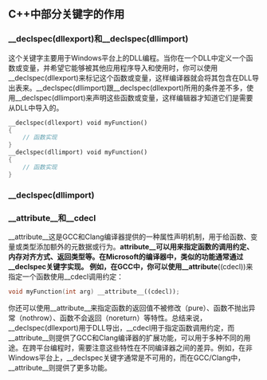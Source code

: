 ## C++中部分关键字的作用
### __declspec(dllexport)和__declspec(dllimport)
这个关键字主要用于Windows平台上的DLL编程。当你在一个DLL中定义一个函数或变量，并希望它能够被其他应用程序导入和使用时，你可以使用__declspec(dllexport)来标记这个函数或变量，这样编译器就会将其包含在DLL导出表来。__declspec(dllimport)跟__declspec(dllexport)所用的条件差不多，使用__declspec(dllimport)来声明这些函数或变量，这样编辑器才知道它们是需要从DLL中导入的。
```C++
__declspec(dllexport) void myFunction()
{
    // 函数实现
}
__declspec(dllimport) void myFunction()
{
    // 函数实现
}
```
### __declspec(dllimport)


### __attribute__和__cdecl
__attribute__这是GCC和Clang编译器提供的一种属性声明机制，用于给函数、变量或类型添加额外的元数据或行为。__attribute__可以用来指定函数的调用约定、内存对齐方式、返回类型等。在Microsoft的编译器中，类似的功能通常通过__declspec关键字实现。
例如，在GCC中，你可以使用__attribute__((cdecl))来指定一个函数使用__cdecl调用约定：
```C++
void myFunction(int arg) __attribute__((cdecl));
```
你还可以使用__attribute__来指定函数的返回值不被修改（pure）、函数不抛出异常（nothrow）、函数不会返回（noreturn）等特性。总结来说，__declspec(dllexport)用于DLL导出，__cdecl用于指定函数调用约定，而__attribute__则提供了GCC和Clang编译器的扩展功能，可以用于多种不同的用途。在跨平台编程时，需要注意这些特性在不同编译器之间的差异。例如，在非Windows平台上，__declspec关键字通常是不可用的，而在GCC/Clang中，__attribute__则提供了更多功能。